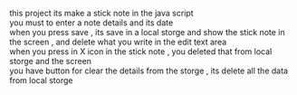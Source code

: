 this project its make a stick note in the java script <br>
you must to enter a note details and its date <br>
when you press save , its save in a local storge and show the stick note in the screen , and delete what you write in the edit text area <br>
when you press in X icon in the stick note , you deleted that from local storge and the screen <br>
you have button for clear the details from the storge , its delete all the data from local storge 


